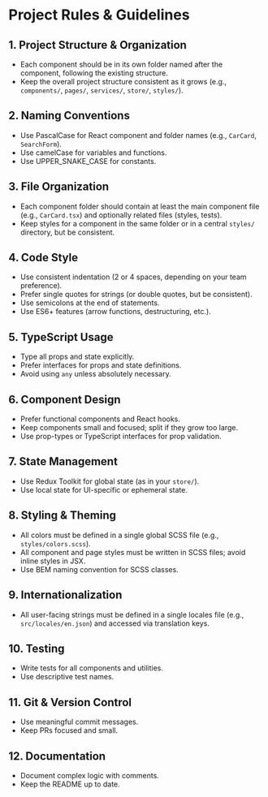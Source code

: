 # Project Rules & Guidelines

## 1. Project Structure & Organization
- Each component should be in its own folder named after the component, following the existing structure.
- Keep the overall project structure consistent as it grows (e.g., `components/`, `pages/`, `services/`, `store/`, `styles/`).

## 2. Naming Conventions
- Use PascalCase for React component and folder names (e.g., `CarCard`, `SearchForm`).
- Use camelCase for variables and functions.
- Use UPPER_SNAKE_CASE for constants.

## 3. File Organization
- Each component folder should contain at least the main component file (e.g., `CarCard.tsx`) and optionally related files (styles, tests).
- Keep styles for a component in the same folder or in a central `styles/` directory, but be consistent.

## 4. Code Style
- Use consistent indentation (2 or 4 spaces, depending on your team preference).
- Prefer single quotes for strings (or double quotes, but be consistent).
- Use semicolons at the end of statements.
- Use ES6+ features (arrow functions, destructuring, etc.).

## 5. TypeScript Usage
- Type all props and state explicitly.
- Prefer interfaces for props and state definitions.
- Avoid using `any` unless absolutely necessary.

## 6. Component Design
- Prefer functional components and React hooks.
- Keep components small and focused; split if they grow too large.
- Use prop-types or TypeScript interfaces for prop validation.

## 7. State Management
- Use Redux Toolkit for global state (as in your `store/`).
- Use local state for UI-specific or ephemeral state.

## 8. Styling & Theming
- All colors must be defined in a single global SCSS file (e.g., `styles/colors.scss`).
- All component and page styles must be written in SCSS files; avoid inline styles in JSX.
- Use BEM naming convention for SCSS classes.

## 9. Internationalization
- All user-facing strings must be defined in a single locales file (e.g., `src/locales/en.json`) and accessed via translation keys.

## 10. Testing
- Write tests for all components and utilities.
- Use descriptive test names.

## 11. Git & Version Control
- Use meaningful commit messages.
- Keep PRs focused and small.

## 12. Documentation
- Document complex logic with comments.
- Keep the README up to date. 